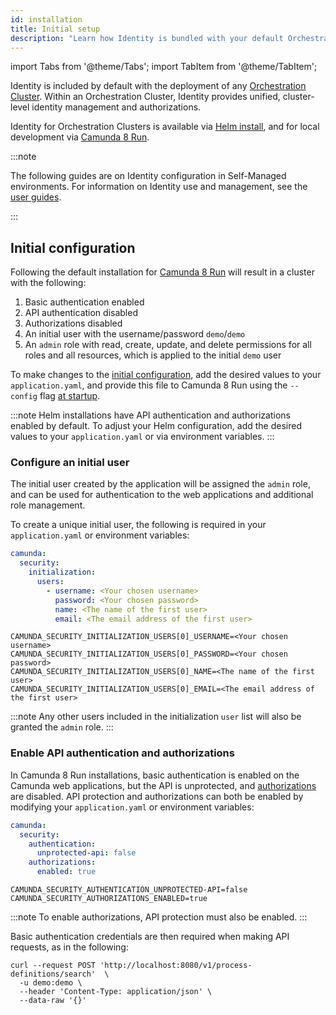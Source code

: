 ```yaml
---
id: installation
title: Initial setup
description: "Learn how Identity is bundled with your default Orchestration Cluster."
---
```


import Tabs from '@theme/Tabs';
import TabItem from '@theme/TabItem';

Identity is included by default with the deployment of any [Orchestration Cluster](/self-managed/reference-architecture/reference-architecture.md#orchestration-cluster). Within an Orchestration Cluster, Identity provides unified, cluster-level identity management and authorizations.

Identity for Orchestration Clusters is available via [Helm install](/self-managed/setup/install.md), and for local development via [Camunda 8 Run](/self-managed/setup/deploy/local/c8run.md).

:::note

The following guides are on Identity configuration in Self-Managed environments. For information on Identity use and management, see the [user guides](/components/identity/identity-introduction.md).

:::

## Initial configuration

Following the default installation for [Camunda 8 Run](/self-managed/setup/deploy/local/c8run.md) will result in a cluster with the following:

1. Basic authentication enabled
2. API authentication disabled
3. Authorizations disabled
4. An initial user with the username/password `demo`/`demo`
5. An `admin` role with read, create, update, and delete permissions for all roles and all resources, which is applied to the initial `demo` user

To make changes to the [initial configuration](./configuration.md), add the desired values to your `application.yaml`, and provide this file to Camunda 8 Run using the `--config` flag [at startup](/self-managed/setup/deploy/local/c8run.md#enable-authentication-and-authorization).

:::note
Helm installations have API authentication and authorizations enabled by default. To adjust your Helm configuration, add the desired values to your `application.yaml` or via environment variables.
:::

### Configure an initial user

The initial user created by the application will be assigned the `admin` role, and can be used for authentication to the web applications and additional role management.

To create a unique initial user, the following is required in your `application.yaml` or environment variables:

<Tabs>
  <TabItem value="helm" label="Helm properties">

```yaml
camunda:
  security:
    initialization:
      users:
        - username: <Your chosen username>
          password: <Your chosen password>
          name: <The name of the first user>
          email: <The email address of the first user>
```

  </TabItem>
<TabItem value="env" label="Environment variables" default>

```shell
CAMUNDA_SECURITY_INITIALIZATION_USERS[0]_USERNAME=<Your chosen username>
CAMUNDA_SECURITY_INITIALIZATION_USERS[0]_PASSWORD=<Your chosen password>
CAMUNDA_SECURITY_INITIALIZATION_USERS[0]_NAME=<The name of the first user>
CAMUNDA_SECURITY_INITIALIZATION_USERS[0]_EMAIL=<The email address of the first user>
```

  </TabItem>
</Tabs>

:::note
Any other users included in the initialization `user` list will also be granted the `admin` role.
:::

### Enable API authentication and authorizations

In Camunda 8 Run installations, basic authentication is enabled on the Camunda web applications, but the API is unprotected, and [authorizations](/components/identity/authorization.md) are disabled. API protection and authorizations can both be enabled by modifying your `application.yaml` or environment variables:

<Tabs>
  <TabItem value="helm" label="Helm properties">

```yaml
camunda:
  security:
    authentication:
      unprotected-api: false
    authorizations:
      enabled: true
```

  </TabItem>
<TabItem value="env" label="Environment variables" default>

```shell
CAMUNDA_SECURITY_AUTHENTICATION_UNPROTECTED-API=false
CAMUNDA_SECURITY_AUTHORIZATIONS_ENABLED=true
```

  </TabItem>
</Tabs>

:::note
To enable authorizations, API protection must also be enabled.
:::

Basic authentication credentials are then required when making API requests, as in the following:

```shell
curl --request POST 'http://localhost:8080/v1/process-definitions/search'  \
  -u demo:demo \
  --header 'Content-Type: application/json' \
  --data-raw '{}'
```

